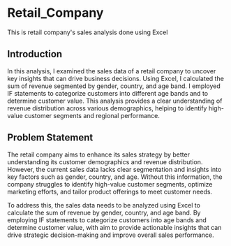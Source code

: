 # Retail_Company
This is retail company's sales analysis done using Excel

## Introduction

In this analysis, I examined the sales data of a retail company to uncover key insights that can drive business decisions. Using Excel, I calculated the sum of revenue segmented by gender, country, and age band. I employed IF statements to categorize customers into different age bands and to determine customer value. This analysis provides a clear understanding of revenue distribution across various demographics, helping to identify high-value customer segments and regional performance.

## Problem Statement

The retail company aims to enhance its sales strategy by better understanding its customer demographics and revenue distribution. However, the current sales data lacks clear segmentation and insights into key factors such as gender, country, and age. Without this information, the company struggles to identify high-value customer segments, optimize marketing efforts, and tailor product offerings to meet customer needs.

To address this, the sales data needs to be analyzed using Excel to calculate the sum of revenue by gender, country, and age band. By employing IF statements to categorize customers into age bands and determine customer value, with aim to provide actionable insights that can drive strategic decision-making and improve overall sales performance.

